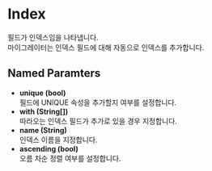 Index
====
필드가 인덱스임을 나타냅니다.<br>
마이그레이터는 인덱스 필드에 대해 자동으로 인덱스를 추가합니다.

Named Paramters
----
* __unique (bool)__<br>
  필드에 UNIQUE 속성을 추가할지 여부를 설정합니다.
* __with (String[])__<br>
  따라오는 인덱스 필드가 추가로 있을 경우 지정합니다.
* __name (String)__<br>
  인덱스 이름을 지정합니다.
* __ascending (bool)__<br>
  오름 차순 정렬 여부를 설정합니다.
